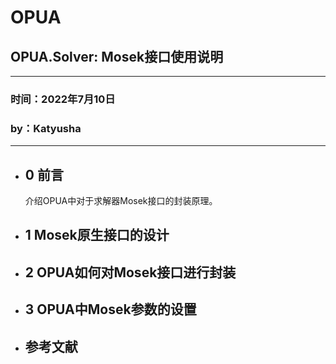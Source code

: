 # OPUA

## OPUA.Solver: Mosek接口使用说明
---

### 时间：2022年7月10日
### by：Katyusha
---
* ## 0 前言
  介绍OPUA中对于求解器Mosek接口的封装原理。

* ## 1 Mosek原生接口的设计

* ## 2 OPUA如何对Mosek接口进行封装

* ## 3 OPUA中Mosek参数的设置

* ## 参考文献
  [^reference1]: XXX

  


